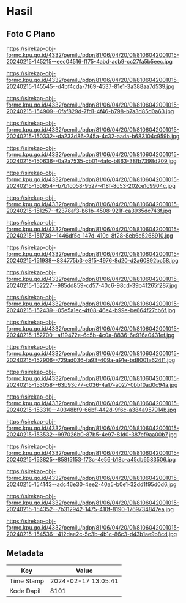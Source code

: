 # Hasil

## Foto C Plano

https://sirekap-obj-formc.kpu.go.id/4332/pemilu/pdpr/81/06/04/20/01/8106042001015-20240215-145215--eec04516-ff75-4abd-acb9-cc27fa5b5eec.jpg

https://sirekap-obj-formc.kpu.go.id/4332/pemilu/pdpr/81/06/04/20/01/8106042001015-20240215-145545--d4bf4cda-7f69-4537-81e1-3a388aa7d539.jpg

https://sirekap-obj-formc.kpu.go.id/4332/pemilu/pdpr/81/06/04/20/01/8106042001015-20240215-154909--0faf829d-7fd1-4f46-b798-b7a3d85d0a63.jpg

https://sirekap-obj-formc.kpu.go.id/4332/pemilu/pdpr/81/06/04/20/01/8106042001015-20240215-150332--da233d86-245a-4c32-aada-b683104c959b.jpg

https://sirekap-obj-formc.kpu.go.id/4332/pemilu/pdpr/81/06/04/20/01/8106042001015-20240215-150636--0a2a7535-cb01-4afc-b863-38fb7398d209.jpg

https://sirekap-obj-formc.kpu.go.id/4332/pemilu/pdpr/81/06/04/20/01/8106042001015-20240215-150854--b7b1c058-9527-418f-8c53-202ce1c9904c.jpg

https://sirekap-obj-formc.kpu.go.id/4332/pemilu/pdpr/81/06/04/20/01/8106042001015-20240215-151257--f2378af3-b61b-4508-921f-ca3935dc743f.jpg

https://sirekap-obj-formc.kpu.go.id/4332/pemilu/pdpr/81/06/04/20/01/8106042001015-20240215-151730--1446df5c-147d-410c-8f28-8eb6e5268910.jpg

https://sirekap-obj-formc.kpu.go.id/4332/pemilu/pdpr/81/06/04/20/01/8106042001015-20240215-151938--834775b3-e8f5-4976-8d20-d2a60892bc58.jpg

https://sirekap-obj-formc.kpu.go.id/4332/pemilu/pdpr/81/06/04/20/01/8106042001015-20240215-152227--985dd859-cd57-40c6-98cd-39b41265f287.jpg

https://sirekap-obj-formc.kpu.go.id/4332/pemilu/pdpr/81/06/04/20/01/8106042001015-20240215-152439--05e5a1ec-4f08-46e4-b99e-be664f27cb6f.jpg

https://sirekap-obj-formc.kpu.go.id/4332/pemilu/pdpr/81/06/04/20/01/8106042001015-20240215-152700--af19472e-6c5b-4c0a-8836-6e916a0431ef.jpg

https://sirekap-obj-formc.kpu.go.id/4332/pemilu/pdpr/81/06/04/20/01/8106042001015-20240215-152906--729ad036-fa93-409a-a91e-bd8001a624f1.jpg

https://sirekap-obj-formc.kpu.go.id/4332/pemilu/pdpr/81/06/04/20/01/8106042001015-20240215-153058--63b93c77-c036-4a17-a027-0bbf0ad0c94a.jpg

https://sirekap-obj-formc.kpu.go.id/4332/pemilu/pdpr/81/06/04/20/01/8106042001015-20240215-153310--40348bf9-66bf-442d-9f6c-a384a957914b.jpg

https://sirekap-obj-formc.kpu.go.id/4332/pemilu/pdpr/81/06/04/20/01/8106042001015-20240215-153532--997026b0-87b5-4e97-81d0-387ef9aa00b7.jpg

https://sirekap-obj-formc.kpu.go.id/4332/pemilu/pdpr/81/06/04/20/01/8106042001015-20240215-153825--858f5153-f73c-4e56-b18b-a45db6583506.jpg

https://sirekap-obj-formc.kpu.go.id/4332/pemilu/pdpr/81/06/04/20/01/8106042001015-20240215-154143--adc46e30-4ee2-40a5-b0e1-32dd1f95d0d6.jpg

https://sirekap-obj-formc.kpu.go.id/4332/pemilu/pdpr/81/06/04/20/01/8106042001015-20240215-154352--7b312942-1475-410f-8190-1769734847ea.jpg

https://sirekap-obj-formc.kpu.go.id/4332/pemilu/pdpr/81/06/04/20/01/8106042001015-20240215-154536--412dae2c-5c3b-4b1c-86c3-d43b1ae9b8cd.jpg


## Metadata

| Key        | Value               |
| ---------- | ------------------- |
| Time Stamp | 2024-02-17 13:05:41 |
| Kode Dapil | 8101                |



